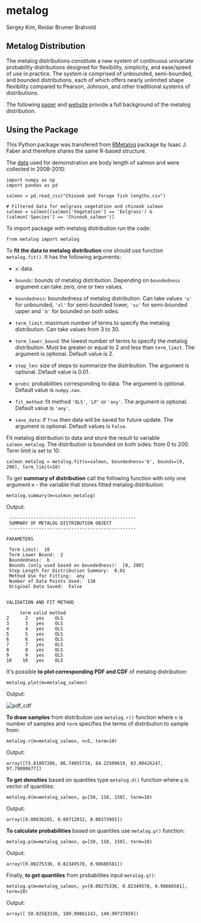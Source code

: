 # metalog
Sergey Kim, Reidar Brumer Bratvold


## Metalog Distribution

The metalog distributions constitute a new system of continuous univariate probability distributions designed for flexibility, simplicity, and ease/speed of use in practice. The system is comprised of unbounded, semi-bounded, and bounded distributions, each of which offers nearly unlimited shape flexibility compared to Pearson, Johnson, and other traditional systems of distributions.

The following [paper](http://www.metalogdistributions.com/images/TheMetalogDistributions.pdf) and [website](http://www.metalogdistributions.com/home.html) provide a full background of the metalog distribution.


## Using the Package

This Python package was transfered from [RMetalog](https://github.com/isaacfab/RMetalog) package by Isaac J. Faber and therefore shares the same R-based structure.

The [data](https://www.sciencebase.gov/catalog/item/5b45380fe4b060350a140b7b) used for demonstration are body length of salmon and were collected in 2008-2010:

```
import numpy as np
import pandas as pd

salmon = pd.read_csv("Chinook and forage fish lengths.csv")

# Filtered data for eelgrass vegetation and chinook salmon
salmon = salmon[(salmon['Vegetation'] == 'Eelgrass') & (salmon['Species'] == 'Chinook_salmon')]
```

To import package with metalog distribution run the code:

```
from metalog import metalog
```

To **fit the data to metalog distribution** one should use function ```metalog.fit()```. It has the following arguments:

- ```x```: data.

- ```bounds```: bounds of metalog distribution. Depending on ```boundedness``` argument can take zero, one or two values.

- ```boundedness```: boundedness of metalog distribution. Can take values ```'u'``` for unbounded, ```'sl'``` for semi-bounded lower, ```'su'``` for semi-bounded upper and ```'b'``` for bounded on both sides.

- ```term_limit```: maximum number of terms to specify the metalog distribution. Can take values from 3 to 30.

- ```term_lower_bound```: the lowest number of terms to specify the metalog distribution. Must be greater or equal to 2 and less than ```term_limit```. The argument is optional. Default value is 2.

- ```step_len```: size of steps to summarize the distribution. The argument is optional. Default value is 0.01.

- ```probs```: probabilities corresponding to data. The argument is optional. Default value is ```numpy.nan```.

- ```fit_method```: fit method ```'OLS'```, ```'LP'``` or ```'any'```. The argument is optional. Default value is ```'any'```.

- ```save_data```: if ```True``` then data will be saved for future update. The argument is optional. Default values is ```False```.

Fit metalog distribution to data and store the result to variable ```salmon_metalog```. The distribution is bounded on both sides: from 0 to 200. Term limit is set to 10:

```
salmon_metalog = metalog.fit(x=salmon, boundedness='b', bounds=[0, 200], term_limit=10)
```

To get **summary of distribution** call the following function with only one argument ```m``` - the variable that stores fitted metalog distribution:

```
metalog.summary(m=salmon_metalog)
```

Output:

```
 -----------------------------------------------
 SUMMARY OF METALOG DISTRIBUTION OBJECT
 -----------------------------------------------

PARAMETERS
 
 Term Limit:  10 
 Term Lower Bound:  2 
 Boundedness:  b 
 Bounds (only used based on boundedness):  [0, 200] 
 Step Length for Distribution Summary:  0.01 
 Method Use for Fitting:  any 
 Number of Data Points Used:  138 
 Original Data Saved:  False 
 

VALIDATION AND FIT METHOD
 
     term valid method
2      2   yes    OLS
3      3   yes    OLS
4      4   yes    OLS
5      5   yes    OLS
6      6   yes    OLS
7      7   yes    OLS
8      8   yes    OLS
9      9   yes    OLS
10    10   yes    OLS
```

It's possible **to plot corresponding PDF and CDF** of metalog distribution:

```
metalog.plot(m=metalog_salmon)
```

Output:

![pdf_cdf](https://raw.githubusercontent.com/kimsergeo/metalog/master/figures/figure_1.png)

**To draw samples** from distribution use ```metalog.r()``` function where ```n``` is number of samples and ```term``` specifies the terms of distribution to sample from:

```
metalog.r(m=metalog_salmon, n=5, term=10)
```

Output:

```
array([73.81897286, 86.74055734, 84.22509619, 83.80426247, 97.79800677])
```

**To get densities** based on quantiles type ```metalog.d()``` function where ```q``` is vector of quantiles:

```
metalog.d(m=metalog_salmon, q=[50, 110, 150], term=10)
```

Output:

```
array([0.00038265, 0.00712032, 0.00373991])
```

**To calculate probabilities** based on quantiles use ```metalog.p()``` function:

```
metalog.p(m=metalog_salmon, q=[50, 110, 150], term=10)
```

Output:

```
array([0.00275336, 0.82349578, 0.98686581])
```

Finally, **to get quantiles** from probabilites input ```metalog.q()```:

```
metalog.q(m=metalog_salmon, y=[0.00275336, 0.82349578, 0.98686581], term=10)
```

Output:

```
array([ 50.02583336, 109.99861143, 149.99737059])
```

